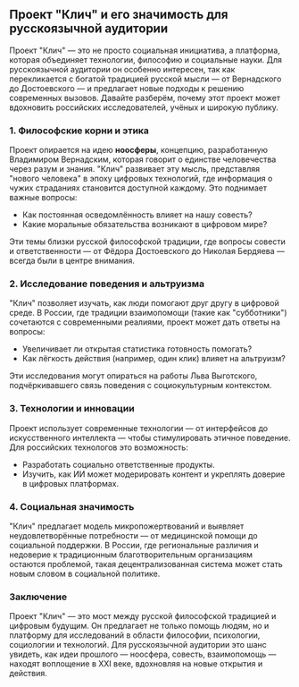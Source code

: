 ## **Проект "Клич" и его значимость для русскоязычной аудитории**

Проект "Клич" — это не просто социальная инициатива, а платформа, которая объединяет технологии, философию и социальные науки. Для русскоязычной аудитории он особенно интересен, так как перекликается с богатой традицией русской мысли — от Вернадского до Достоевского — и предлагает новые подходы к решению современных вызовов. Давайте разберём, почему этот проект может вдохновить российских исследователей, учёных и широкую публику.

### **1. Философские корни и этика**

Проект опирается на идею **ноосферы**, концепцию, разработанную Владимиром Вернадским, которая говорит о единстве человечества через разум и знания. "Клич" развивает эту мысль, представляя "нового человека" в эпоху цифровых технологий, где информация о чужих страданиях становится доступной каждому. Это поднимает важные вопросы:

- Как постоянная осведомлённость влияет на нашу совесть?
- Какие моральные обязательства возникают в цифровом мире?

Эти темы близки русской философской традиции, где вопросы совести и ответственности — от Фёдора Достоевского до Николая Бердяева — всегда были в центре внимания.

### **2. Исследование поведения и альтруизма**

"Клич" позволяет изучать, как люди помогают друг другу в цифровой среде. В России, где традиции взаимопомощи (такие как "субботники") сочетаются с современными реалиями, проект может дать ответы на вопросы:

- Увеличивает ли открытая статистика готовность помогать?
- Как лёгкость действия (например, один клик) влияет на альтруизм?

Эти исследования могут опираться на работы Льва Выготского, подчёркивавшего связь поведения с социокультурным контекстом.

### **3. Технологии и инновации**

Проект использует современные технологии — от интерфейсов до искусственного интеллекта — чтобы стимулировать этичное поведение. Для российских технологов это возможность:

- Разработать социально ответственные продукты.
- Изучить, как ИИ может модерировать контент и укреплять доверие в цифровых платформах.

### **4. Социальная значимость**

"Клич" предлагает модель микропожертвований и выявляет неудовлетворённые потребности — от медицинской помощи до социальной поддержки. В России, где региональные различия и недоверие к традиционным благотворительным организациям остаются проблемой, такая децентрализованная система может стать новым словом в социальной политике.

### **Заключение**

Проект "Клич" — это мост между русской философской традицией и цифровым будущим. Он предлагает не только помощь людям, но и платформу для исследований в области философии, психологии, социологии и технологий. Для русскоязычной аудитории это шанс увидеть, как идеи прошлого — ноосфера, совесть, взаимопомощь — находят воплощение в XXI веке, вдохновляя на новые открытия и действия.
